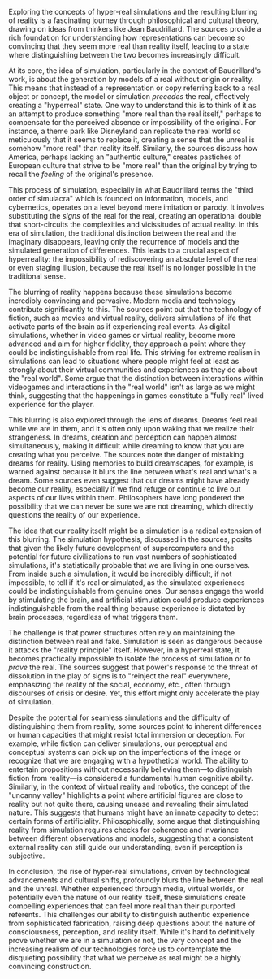 Exploring the concepts of hyper-real simulations and the resulting blurring of reality is a fascinating journey through philosophical and cultural theory, drawing on ideas from thinkers like Jean Baudrillard. The sources provide a rich foundation for understanding how representations can become so convincing that they seem more real than reality itself, leading to a state where distinguishing between the two becomes increasingly difficult.

At its core, the idea of simulation, particularly in the context of Baudrillard's work, is about the generation by models of a real without origin or reality. This means that instead of a representation or copy referring back to a real object or concept, the model or simulation _precedes_ the real, effectively creating a "hyperreal" state. One way to understand this is to think of it as an attempt to produce something "more real than the real itself," perhaps to compensate for the perceived absence or impossibility of the original. For instance, a theme park like Disneyland can replicate the real world so meticulously that it seems to replace it, creating a sense that the unreal is somehow "more real" than reality itself. Similarly, the sources discuss how America, perhaps lacking an "authentic culture," creates pastiches of European culture that strive to be "more real" than the original by trying to recall the _feeling_ of the original's presence.

This process of simulation, especially in what Baudrillard terms the "third order of simulacra" which is founded on information, models, and cybernetics, operates on a level beyond mere imitation or parody. It involves substituting the _signs_ of the real for the real, creating an operational double that short-circuits the complexities and vicissitudes of actual reality. In this era of simulation, the traditional distinction between the real and the imaginary disappears, leaving only the recurrence of models and the simulated generation of differences. This leads to a crucial aspect of hyperreality: the impossibility of rediscovering an absolute level of the real or even staging illusion, because the real itself is no longer possible in the traditional sense.

The blurring of reality happens because these simulations become incredibly convincing and pervasive. Modern media and technology contribute significantly to this. The sources point out that the technology of fiction, such as movies and virtual reality, delivers simulations of life that activate parts of the brain as if experiencing real events. As digital simulations, whether in video games or virtual reality, become more advanced and aim for higher fidelity, they approach a point where they could be indistinguishable from real life. This striving for extreme realism in simulations can lead to situations where people might feel at least as strongly about their virtual communities and experiences as they do about the "real world". Some argue that the distinction between interactions within videogames and interactions in the "real world" isn't as large as we might think, suggesting that the happenings in games constitute a "fully real" lived experience for the player.

This blurring is also explored through the lens of dreams. Dreams feel real while we are in them, and it's often only upon waking that we realize their strangeness. In dreams, creation and perception can happen almost simultaneously, making it difficult while dreaming to know that you are creating what you perceive. The sources note the danger of mistaking dreams for reality. Using memories to build dreamscapes, for example, is warned against because it blurs the line between what's real and what's a dream. Some sources even suggest that our dreams might have already become our reality, especially if we find refuge or continue to live out aspects of our lives within them. Philosophers have long pondered the possibility that we can never be sure we are not dreaming, which directly questions the reality of our experience.

The idea that our reality itself might be a simulation is a radical extension of this blurring. The simulation hypothesis, discussed in the sources, posits that given the likely future development of supercomputers and the potential for future civilizations to run vast numbers of sophisticated simulations, it's statistically probable that we are living in one ourselves. From inside such a simulation, it would be incredibly difficult, if not impossible, to tell if it's real or simulated, as the simulated experiences could be indistinguishable from genuine ones. Our senses engage the world by stimulating the brain, and artificial stimulation could produce experiences indistinguishable from the real thing because experience is dictated by brain processes, regardless of what triggers them.

The challenge is that power structures often rely on maintaining the distinction between real and fake. Simulation is seen as dangerous because it attacks the "reality principle" itself. However, in a hyperreal state, it becomes practically impossible to isolate the process of simulation or to _prove_ the real. The sources suggest that power's response to the threat of dissolution in the play of signs is to "reinject the real" everywhere, emphasizing the reality of the social, economy, etc., often through discourses of crisis or desire. Yet, this effort might only accelerate the play of simulation.

Despite the potential for seamless simulations and the difficulty of distinguishing them from reality, some sources point to inherent differences or human capacities that might resist total immersion or deception. For example, while fiction can deliver simulations, our perceptual and conceptual systems can pick up on the imperfections of the image or recognize that we are engaging with a hypothetical world. The ability to entertain propositions without necessarily believing them—to distinguish fiction from reality—is considered a fundamental human cognitive ability. Similarly, in the context of virtual reality and robotics, the concept of the "uncanny valley" highlights a point where artificial figures are close to reality but not quite there, causing unease and revealing their simulated nature. This suggests that humans might have an innate capacity to detect certain forms of artificiality. Philosophically, some argue that distinguishing reality from simulation requires checks for coherence and invariance between different observations and models, suggesting that a consistent external reality can still guide our understanding, even if perception is subjective.

In conclusion, the rise of hyper-real simulations, driven by technological advancements and cultural shifts, profoundly blurs the line between the real and the unreal. Whether experienced through media, virtual worlds, or potentially even the nature of our reality itself, these simulations create compelling experiences that can feel more real than their purported referents. This challenges our ability to distinguish authentic experience from sophisticated fabrication, raising deep questions about the nature of consciousness, perception, and reality itself. While it's hard to definitively prove whether we are in a simulation or not, the very concept and the increasing realism of our technologies force us to contemplate the disquieting possibility that what we perceive as real might be a highly convincing construction.